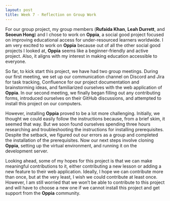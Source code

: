 ```yaml
---
layout: post
title: Week 7 - Reflection on Group Work
---
```


For our group project, my group members (**Rufaida Khan**, **Leah Durrett**, and **Seoeun Hong**) and I chose to work on **Oppia**, a social good project focused on improving educational access for under-resourced learners worldwide. I am very excited to work on **Oppia** because out of all the other social good projects I looked at, **Oppia** seems like a beginner-friendly and active project. Also, it aligns with my interest in making education accessible to everyone.

<!--more-->

So far, to kick start this project, we have had two group meetings. During our first meeting, we set up our communication channel on Discord and Jira for task tracking, Confluence for our project documentation and brainstorming ideas, and familiarized ourselves with the web application of **Oppia**. In our second meeting, we finally began filling out any contributing forms, introduced ourselves on their GitHub discussions, and attempted to install this project on our computers.

However, installing **Oppia** proved to be a lot more challenging. Initially, we thought we could easily follow the instructions because, from a brief skim, it seemed that way. But we soon found ourselves spending three hours researching and troubleshooting the instructions for installing prerequisites. Despite the setback, we figured out our errors as a group and completed the installation of the prerequisites. Now our next steps involve cloning **Oppia**, setting up the virtual environment, and running it on the development server.

Looking ahead, some of my hopes for this project is that we can make meaningful contributions to it, either contributing a new lesson or adding a new feature to their web application. Ideally, I hope we can contribute more than once, but at the very least, I wish we could contribute at least once. However, I am still worried that we won’t be able to contribute to this project and will have to choose a new one if we cannot install this project and get support from the **Oppia** community.









